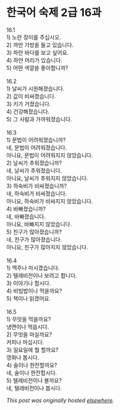 # 한국어 숙제 2급 16과

<p>16.1<br>1) 노란 장미를 주십시오.<br>2) 까만 가방을 들고 있습니다.<br>3) 파란 바다를 보고 싶어요.<br>4) 하얀 머리가 있습니다.<br>5) 어떤 색깔을 좋아합니까?<br><br>16.2<br>1) 날씨가 시원해졌습니다.<br>2) 값이 비싸졌습니다.<br>3) 키가 거졌습니다.<br>4) 건강해졌습니다.<br>5) 그 사람과 가까워졌습니다.<br><br>16.3<br>1) 문법이 어려워졌습니까?<br>네, 문법이 어려워졌습니다.<br>아니요, 문법이 어려워지지 않았습니다.<br>2) 날씨가 추워졌습니까?<br>네, 날씨가 추워졌습니다.<br>아니요, 날씨가 추워지지 않았습니다.<br>3) 하숙비가 비싸졌습니까?<br>네, 하숙비가 비싸졌습니다.<br>아니요, 하숙비가 비싸지지 않았습니다.<br>4) 바빠졌습니까?<br>네, 바빠졌습니다.<br>아니요, 바빠지지 않았습니다.<br>5) 친구가 많아졌습니까?<br>네, 친구가 많아졌습니다.<br>아니요, 친구가 많아지지 않았습니다.<br><br>16.4<br>1) 맥주나 마시겠습니다.<br>2) 텔레비전이나 보려고 합니다.<br>3) 이야기나 합시다.<br>4) 비빔밥이나 먹을까요?<br>5) 책이나 읽겠어요.<br><br>16.5<br>1) 무엇을 먹을까요?<br>냉면이나 먹읍시다.<br>2) 무엇을 마실까요?<br>커피나 마십시다.<br>3) 일요일에 뭘 할까요?<br>영화나 봅시다.<br>4) 술이나 한잔할까요?<br>네, 술이나 한잔합시다.<br>5) 텔레비전이나 볼까요?<br>네, 텔레비전이나 봅시다.</p>


*This post was originally hosted [elsewhere](http://planspace.blogspot.com/2009/03/2-16.html).*
